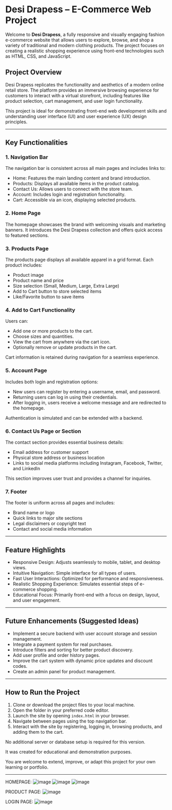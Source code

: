 
# Desi Drapess – E-Commerce Web Project

Welcome to **Desi Drapess**, a fully responsive and visually engaging fashion e-commerce website that allows users to explore, browse, and shop a variety of traditional and modern clothing products. The project focuses on creating a realistic shopping experience using front-end technologies such as HTML, CSS, and JavaScript.

## Project Overview

Desi Drapess replicates the functionality and aesthetics of a modern online retail store. The platform provides an immersive browsing experience for customers to interact with a virtual storefront, including features like product selection, cart management, and user login functionality.

This project is ideal for demonstrating front-end web development skills and understanding user interface (UI) and user experience (UX) design principles.

---

## Key Functionalities

### 1. Navigation Bar

The navigation bar is consistent across all main pages and includes links to:

- Home: Features the main landing content and brand introduction.
- Products: Displays all available items in the product catalog.
- Contact Us: Allows users to connect with the store team.
- Account: Includes login and registration functionality.
- Cart: Accessible via an icon, displaying selected products.

### 2. Home Page

The homepage showcases the brand with welcoming visuals and marketing banners. It introduces the Desi Drapess collection and offers quick access to featured sections.

### 3. Products Page

The products page displays all available apparel in a grid format. Each product includes:

- Product image
- Product name and price
- Size selection (Small, Medium, Large, Extra Large)
- Add to Cart button to store selected items
- Like/Favorite button to save items

### 4. Add to Cart Functionality

Users can:

- Add one or more products to the cart.
- Choose sizes and quantities.
- View the cart from anywhere via the cart icon.
- Optionally remove or update products in the cart.

Cart information is retained during navigation for a seamless experience.

### 5. Account Page

Includes both login and registration options:

- New users can register by entering a username, email, and password.
- Returning users can log in using their credentials.
- After logging in, users receive a welcome message and are redirected to the homepage.

Authentication is simulated and can be extended with a backend.

### 6. Contact Us Page or Section

The contact section provides essential business details:

- Email address for customer support
- Physical store address or business location
- Links to social media platforms including Instagram, Facebook, Twitter, and LinkedIn

This section improves user trust and provides a channel for inquiries.

### 7. Footer

The footer is uniform across all pages and includes:

- Brand name or logo
- Quick links to major site sections
- Legal disclaimers or copyright text
- Contact and social media information

---

## Feature Highlights

- Responsive Design: Adjusts seamlessly to mobile, tablet, and desktop views.
- Intuitive Navigation: Simple interface for all types of users.
- Fast User Interactions: Optimized for performance and responsiveness.
- Realistic Shopping Experience: Simulates essential steps of e-commerce shopping.
- Educational Focus: Primarily front-end with a focus on design, layout, and user engagement.

---

## Future Enhancements (Suggested Ideas)

- Implement a secure backend with user account storage and session management.
- Integrate a payment system for real purchases.
- Introduce filters and sorting for better product discovery.
- Add user profile and order history pages.
- Improve the cart system with dynamic price updates and discount codes.
- Create an admin panel for product management.

---

## How to Run the Project

1. Clone or download the project files to your local machine.
2. Open the folder in your preferred code editor.
3. Launch the site by opening `index.html` in your browser.
4. Navigate between pages using the top navigation bar.
5. Interact with the site by registering, logging in, browsing products, and adding them to the cart.

No additional server or database setup is required for this version.




It was created for educational and demonstration purposes.  

You are welcome to extend, improve, or adapt this project for your own learning or portfolio.

---
HOMEPAGE:
![image](https://github.com/user-attachments/assets/f9863fea-510f-47fa-b14d-d703e4331fd2)
![image](https://github.com/user-attachments/assets/2033f46e-f953-4353-89bf-2ffc581f8c1c)
![image](https://github.com/user-attachments/assets/2500ee32-df9a-499b-8fe8-e511cdb06069)

PRODUCT PAGE:
![image](https://github.com/user-attachments/assets/7373b714-7266-4953-8194-fe034cca30d6)

LOGIN PAGE:
![image](https://github.com/user-attachments/assets/c2bc20c5-9bce-45a3-8a70-3fd25948157b)


